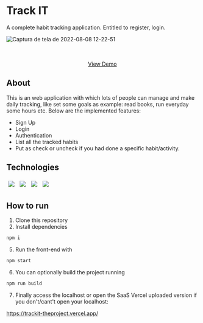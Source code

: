 # Track IT

A complete habit tracking application. Entitled to register, login.

![Captura de tela de 2022-08-08 12-22-51](https://user-images.githubusercontent.com/99501431/184571350-aee8c601-1565-4dab-8d27-a41509c131bd.png)

 <p align="center">
   <br />
   <br />
   <a href='https://trackit-theproject.vercel.app/' target='_blank' noreferrer>View Demo</a>
   <br />
 </p>

## About

This is an web application with which lots of people can manage and make daily tracking, like set some goals as example: read books, run everyday some hours etc. Below are the implemented features:

- Sign Up
- Login
- Authentication
- List all the tracked habits
- Put as check or uncheck if you had done a specific habit/activity.

## Technologies

<p>
  <img style='margin: 5px;' src='https://img.shields.io/badge/styled-components%20-%2320232a.svg?&style=for-the-badge&color=b8679e&logo=styled-components&logoColor=%3a3a3a'>
  <img style='margin: 5px;' src='https://img.shields.io/badge/axios%20-%2320232a.svg?&style=for-the-badge&color=informational'>
  <img style='margin: 5px;' src="https://img.shields.io/badge/react-app%20-%2320232a.svg?&style=for-the-badge&color=60ddf9&logo=react&logoColor=%2361DAFB"/>
  <img style='margin: 5px;' src="https://img.shields.io/badge/react_route%20-%2320232a.svg?&style=for-the-badge&logo=react&logoColor=%2361DAFB"/>
</p>

## How to run

1. Clone this repository
2. Install dependencies
```bash
npm i
```
5. Run the front-end with
```bash
npm start
```
6. You can optionally build the project running
```bash
npm run build
```
7. Finally access the localhost or open the SaaS Vercel uploaded version if you don't/cant't open your localhost:

  https://trackit-theproject.vercel.app/


